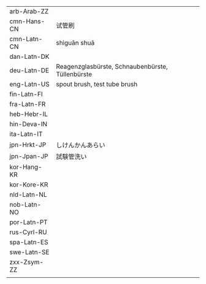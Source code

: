 | | | |
|-|-|-|
| arb-Arab-ZZ |  |  |
| cmn-Hans-CN | 试管刷 |  |
| cmn-Latn-CN | shìguǎn shuā |  |
| dan-Latn-DK |  |  |
| deu-Latn-DE | Reagenzglasbürste, Schnaubenbürste, Tüllenbürste |  |
| eng-Latn-US | spout brush, test tube brush |  |
| fin-Latn-FI |  |  |
| fra-Latn-FR |  |  |
| heb-Hebr-IL |  |  |
| hin-Deva-IN |  |  |
| ita-Latn-IT |  |  |
| jpn-Hrkt-JP | しけんかんあらい |  |
| jpn-Jpan-JP | 試験管洗い |  |
| kor-Hang-KR |  |  |
| kor-Kore-KR |  |  |
| nld-Latn-NL |  |  |
| nob-Latn-NO |  |  |
| por-Latn-PT |  |  |
| rus-Cyrl-RU |  |  |
| spa-Latn-ES |  |  |
| swe-Latn-SE |  |  |
| zxx-Zsym-ZZ |  |  |
|  |  |  |